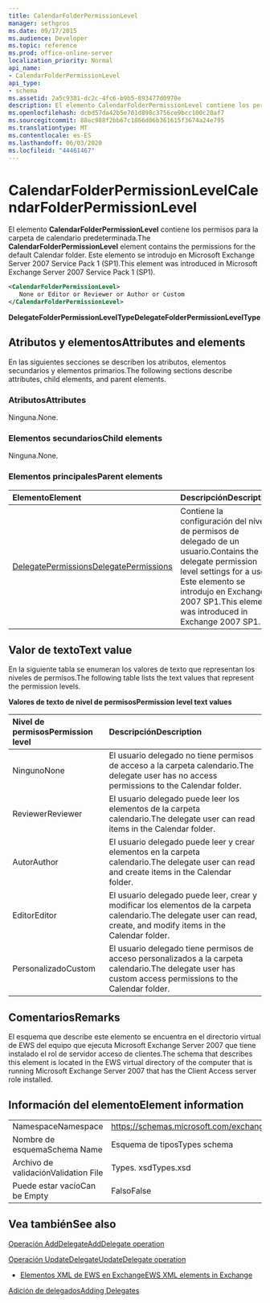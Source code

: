 ```yaml
---
title: CalendarFolderPermissionLevel
manager: sethgros
ms.date: 09/17/2015
ms.audience: Developer
ms.topic: reference
ms.prod: office-online-server
localization_priority: Normal
api_name:
- CalendarFolderPermissionLevel
api_type:
- schema
ms.assetid: 2a5c9381-dc2c-4fc6-b9b5-893477d0970e
description: El elemento CalendarFolderPermissionLevel contiene los permisos para la carpeta de calendario predeterminada. Este elemento se introdujo en Microsoft Exchange Server 2007 Service Pack 1 (SP1).
ms.openlocfilehash: dcbd57da42b5e701d898c3756ce9bcc100c20af7
ms.sourcegitcommit: 88ec988f2bb67c1866d06b361615f3674a24e795
ms.translationtype: MT
ms.contentlocale: es-ES
ms.lasthandoff: 06/03/2020
ms.locfileid: "44461467"
---
```

# <a name="calendarfolderpermissionlevel"></a><span data-ttu-id="9d6b4-104">CalendarFolderPermissionLevel</span><span class="sxs-lookup"><span data-stu-id="9d6b4-104">CalendarFolderPermissionLevel</span></span>

<span data-ttu-id="9d6b4-105">El elemento **CalendarFolderPermissionLevel** contiene los permisos para la carpeta de calendario predeterminada.</span><span class="sxs-lookup"><span data-stu-id="9d6b4-105">The **CalendarFolderPermissionLevel** element contains the permissions for the default Calendar folder.</span></span> <span data-ttu-id="9d6b4-106">Este elemento se introdujo en Microsoft Exchange Server 2007 Service Pack 1 (SP1).</span><span class="sxs-lookup"><span data-stu-id="9d6b4-106">This element was introduced in Microsoft Exchange Server 2007 Service Pack 1 (SP1).</span></span> 
  
```xml
<CalendarFolderPermissionLevel>
   None or Editor or Reviewer or Author or Custom
</CalendarFolderPermissionLevel>
```

 <span data-ttu-id="9d6b4-107">**DelegateFolderPermissionLevelType**</span><span class="sxs-lookup"><span data-stu-id="9d6b4-107">**DelegateFolderPermissionLevelType**</span></span>
## <a name="attributes-and-elements"></a><span data-ttu-id="9d6b4-108">Atributos y elementos</span><span class="sxs-lookup"><span data-stu-id="9d6b4-108">Attributes and elements</span></span>

<span data-ttu-id="9d6b4-109">En las siguientes secciones se describen los atributos, elementos secundarios y elementos primarios.</span><span class="sxs-lookup"><span data-stu-id="9d6b4-109">The following sections describe attributes, child elements, and parent elements.</span></span>
  
### <a name="attributes"></a><span data-ttu-id="9d6b4-110">Atributos</span><span class="sxs-lookup"><span data-stu-id="9d6b4-110">Attributes</span></span>

<span data-ttu-id="9d6b4-111">Ninguna.</span><span class="sxs-lookup"><span data-stu-id="9d6b4-111">None.</span></span>
  
### <a name="child-elements"></a><span data-ttu-id="9d6b4-112">Elementos secundarios</span><span class="sxs-lookup"><span data-stu-id="9d6b4-112">Child elements</span></span>

<span data-ttu-id="9d6b4-113">Ninguna.</span><span class="sxs-lookup"><span data-stu-id="9d6b4-113">None.</span></span>
  
### <a name="parent-elements"></a><span data-ttu-id="9d6b4-114">Elementos principales</span><span class="sxs-lookup"><span data-stu-id="9d6b4-114">Parent elements</span></span>

|<span data-ttu-id="9d6b4-115">**Elemento**</span><span class="sxs-lookup"><span data-stu-id="9d6b4-115">**Element**</span></span>|<span data-ttu-id="9d6b4-116">**Descripción**</span><span class="sxs-lookup"><span data-stu-id="9d6b4-116">**Description**</span></span>|
|:-----|:-----|
|[<span data-ttu-id="9d6b4-117">DelegatePermissions</span><span class="sxs-lookup"><span data-stu-id="9d6b4-117">DelegatePermissions</span></span>](delegatepermissions.md) <br/> |<span data-ttu-id="9d6b4-118">Contiene la configuración del nivel de permisos de delegado de un usuario.</span><span class="sxs-lookup"><span data-stu-id="9d6b4-118">Contains the delegate permission level settings for a user.</span></span> <span data-ttu-id="9d6b4-119">Este elemento se introdujo en Exchange 2007 SP1.</span><span class="sxs-lookup"><span data-stu-id="9d6b4-119">This element was introduced in Exchange 2007 SP1.</span></span>  <br/> |
   
## <a name="text-value"></a><span data-ttu-id="9d6b4-120">Valor de texto</span><span class="sxs-lookup"><span data-stu-id="9d6b4-120">Text value</span></span>

<span data-ttu-id="9d6b4-121">En la siguiente tabla se enumeran los valores de texto que representan los niveles de permisos.</span><span class="sxs-lookup"><span data-stu-id="9d6b4-121">The following table lists the text values that represent the permission levels.</span></span>
  
<span data-ttu-id="9d6b4-122">**Valores de texto de nivel de permisos**</span><span class="sxs-lookup"><span data-stu-id="9d6b4-122">**Permission level text values**</span></span>

|<span data-ttu-id="9d6b4-123">**Nivel de permisos**</span><span class="sxs-lookup"><span data-stu-id="9d6b4-123">**Permission level**</span></span>|<span data-ttu-id="9d6b4-124">**Descripción**</span><span class="sxs-lookup"><span data-stu-id="9d6b4-124">**Description**</span></span>|
|:-----|:-----|
|<span data-ttu-id="9d6b4-125">Ninguno</span><span class="sxs-lookup"><span data-stu-id="9d6b4-125">None</span></span>  <br/> |<span data-ttu-id="9d6b4-126">El usuario delegado no tiene permisos de acceso a la carpeta calendario.</span><span class="sxs-lookup"><span data-stu-id="9d6b4-126">The delegate user has no access permissions to the Calendar folder.</span></span>  <br/> |
|<span data-ttu-id="9d6b4-127">Reviewer</span><span class="sxs-lookup"><span data-stu-id="9d6b4-127">Reviewer</span></span>  <br/> |<span data-ttu-id="9d6b4-128">El usuario delegado puede leer los elementos de la carpeta calendario.</span><span class="sxs-lookup"><span data-stu-id="9d6b4-128">The delegate user can read items in the Calendar folder.</span></span>  <br/> |
|<span data-ttu-id="9d6b4-129">Autor</span><span class="sxs-lookup"><span data-stu-id="9d6b4-129">Author</span></span>  <br/> |<span data-ttu-id="9d6b4-130">El usuario delegado puede leer y crear elementos en la carpeta calendario.</span><span class="sxs-lookup"><span data-stu-id="9d6b4-130">The delegate user can read and create items in the Calendar folder.</span></span>  <br/> |
|<span data-ttu-id="9d6b4-131">Editor</span><span class="sxs-lookup"><span data-stu-id="9d6b4-131">Editor</span></span>  <br/> |<span data-ttu-id="9d6b4-132">El usuario delegado puede leer, crear y modificar los elementos de la carpeta calendario.</span><span class="sxs-lookup"><span data-stu-id="9d6b4-132">The delegate user can read, create, and modify items in the Calendar folder.</span></span>  <br/> |
|<span data-ttu-id="9d6b4-133">Personalizado</span><span class="sxs-lookup"><span data-stu-id="9d6b4-133">Custom</span></span>  <br/> |<span data-ttu-id="9d6b4-134">El usuario delegado tiene permisos de acceso personalizados a la carpeta calendario.</span><span class="sxs-lookup"><span data-stu-id="9d6b4-134">The delegate user has custom access permissions to the Calendar folder.</span></span>  <br/> |
   
## <a name="remarks"></a><span data-ttu-id="9d6b4-135">Comentarios</span><span class="sxs-lookup"><span data-stu-id="9d6b4-135">Remarks</span></span>

<span data-ttu-id="9d6b4-136">El esquema que describe este elemento se encuentra en el directorio virtual de EWS del equipo que ejecuta Microsoft Exchange Server 2007 que tiene instalado el rol de servidor acceso de clientes.</span><span class="sxs-lookup"><span data-stu-id="9d6b4-136">The schema that describes this element is located in the EWS virtual directory of the computer that is running Microsoft Exchange Server 2007 that has the Client Access server role installed.</span></span>
  
## <a name="element-information"></a><span data-ttu-id="9d6b4-137">Información del elemento</span><span class="sxs-lookup"><span data-stu-id="9d6b4-137">Element information</span></span>

|||
|:-----|:-----|
|<span data-ttu-id="9d6b4-138">Namespace</span><span class="sxs-lookup"><span data-stu-id="9d6b4-138">Namespace</span></span>  <br/> |https://schemas.microsoft.com/exchange/services/2006/types  <br/> |
|<span data-ttu-id="9d6b4-139">Nombre de esquema</span><span class="sxs-lookup"><span data-stu-id="9d6b4-139">Schema Name</span></span>  <br/> |<span data-ttu-id="9d6b4-140">Esquema de tipos</span><span class="sxs-lookup"><span data-stu-id="9d6b4-140">Types schema</span></span>  <br/> |
|<span data-ttu-id="9d6b4-141">Archivo de validación</span><span class="sxs-lookup"><span data-stu-id="9d6b4-141">Validation File</span></span>  <br/> |<span data-ttu-id="9d6b4-142">Types. xsd</span><span class="sxs-lookup"><span data-stu-id="9d6b4-142">Types.xsd</span></span>  <br/> |
|<span data-ttu-id="9d6b4-143">Puede estar vacío</span><span class="sxs-lookup"><span data-stu-id="9d6b4-143">Can be Empty</span></span>  <br/> |<span data-ttu-id="9d6b4-144">Falso</span><span class="sxs-lookup"><span data-stu-id="9d6b4-144">False</span></span>  <br/> |
   
## <a name="see-also"></a><span data-ttu-id="9d6b4-145">Vea también</span><span class="sxs-lookup"><span data-stu-id="9d6b4-145">See also</span></span>



[<span data-ttu-id="9d6b4-146">Operación AddDelegate</span><span class="sxs-lookup"><span data-stu-id="9d6b4-146">AddDelegate operation</span></span>](adddelegate-operation.md)
  
[<span data-ttu-id="9d6b4-147">Operación UpdateDelegate</span><span class="sxs-lookup"><span data-stu-id="9d6b4-147">UpdateDelegate operation</span></span>](updatedelegate-operation.md)


- [<span data-ttu-id="9d6b4-148">Elementos XML de EWS en Exchange</span><span class="sxs-lookup"><span data-stu-id="9d6b4-148">EWS XML elements in Exchange</span></span>](ews-xml-elements-in-exchange.md)


[<span data-ttu-id="9d6b4-149">Adición de delegados</span><span class="sxs-lookup"><span data-stu-id="9d6b4-149">Adding Delegates</span></span>](https://msdn.microsoft.com/library/3a744150-66a3-4a13-9433-793603ba5038%28Office.15%29.aspx)

